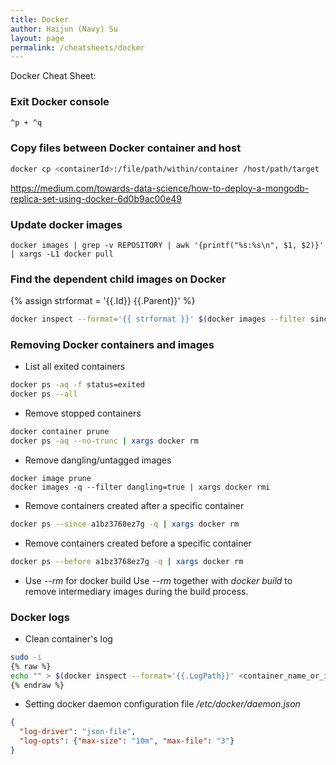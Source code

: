 ```yaml
---
title: Docker
author: Haijun (Navy) Su
layout: page
permalink: /cheatsheets/docker
---
```

Docker Cheat Sheet:
### Exit Docker console
```bash
^p + ^q
```

### Copy files between Docker container and host
```bash
docker cp <containerId>:/file/path/within/container /host/path/target
```

<https://medium.com/towards-data-science/how-to-deploy-a-mongodb-replica-set-using-docker-6d0b9ac00e49>

### Update docker images
```shell
docker images | grep -v REPOSITORY | awk '{printf("%s:%s\n", $1, $2)}' | xargs -L1 docker pull
```

### Find the dependent child images on Docker
{% assign strformat = '{{.Id}} {{.Parent}}' %}
```bash
docker inspect --format='{{ strformat }}' $(docker images --filter since=<image id> -q)
```

### Removing Docker containers and images
* List all exited containers
```bash
docker ps -aq -f status=exited
docker ps --all
```
* Remove stopped containers
```bash
docker container prune
docker ps -aq --no-trunc | xargs docker rm
```
* Remove dangling/untagged images
```
docker image prune
docker images -q --filter dangling=true | xargs docker rmi
```
* Remove containers created after a specific container
```bash
docker ps --since a1bz3768ez7g -q | xargs docker rm
```
* Remove containers created before a specific container
```bash
docker ps --before a1bz3768ez7g -q | xargs docker rm
```
* Use *--rm* for docker build
Use *--rm* together with *docker build* to remove intermediary images during the build process.

### Docker logs
* Clean container's log

```bash
sudo -i
{% raw %}
echo "" > $(docker inspect --format='{{.LogPath}}' <container_name_or_id>)
{% endraw %}
```

* Setting docker daemon configuration file */etc/docker/daemon.json*
```json
{
  "log-driver": "json-file",
  "log-opts": {"max-size": "10m", "max-file": "3"}
}
```
